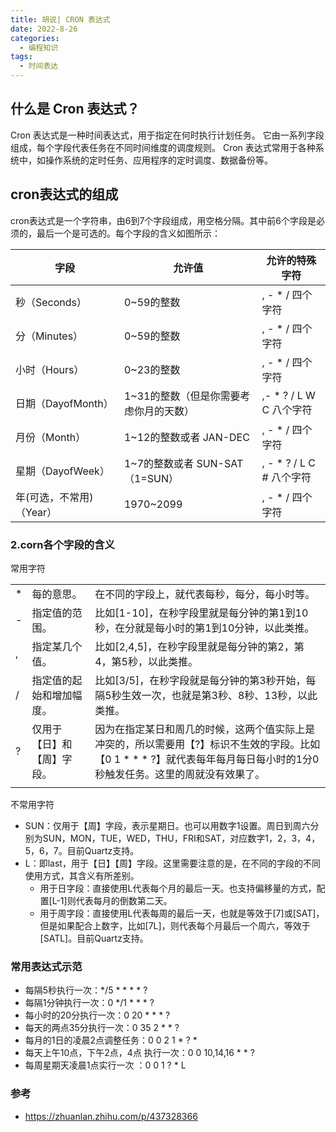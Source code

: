 ```yaml
---
title: 胡说| CRON 表达式
date: 2022-8-26
categories:
  - 编程知识
tags:
  - 时间表达
---
```


## 什么是 Cron 表达式？

Cron 表达式是一种时间表达式，用于指定在何时执行计划任务。 它由一系列字段组成，每个字段代表任务在不同时间维度的调度规则。 Cron 表达式常用于各种系统中，如操作系统的定时任务、应用程序的定时调度、数据备份等。

## cron表达式的组成

cron表达式是一个字符串，由6到7个字段组成，用空格分隔。其中前6个字段是必须的，最后一个是可选的。每个字段的含义如图所示：



| 字段                     | 允许值                                 | 允许的特殊字符           |
| ------------------------ | -------------------------------------- | ------------------------ |
| 秒（Seconds）            | 0~59的整数                             | , - * / 四个字符         |
| 分（Minutes）            | 0~59的整数                             | , - * / 四个字符         |
| 小时（Hours）            | 0~23的整数                             | , - * / 四个字符         |
| 日期（DayofMonth）       | 1~31的整数（但是你需要考虑你月的天数） | ,- * ? / L W C 八个字符  |
| 月份（Month）            | 1~12的整数或者 JAN-DEC                 | , - * / 四个字符         |
| 星期（DayofWeek）        | 1~7的整数或者 SUN-SAT （1=SUN）        | , - * ? / L C # 八个字符 |
| 年(可选，不常用)（Year） | 1970~2099                              | , - * / 四个字符         |

### 2.corn各个字段的含义



常用字符

|      |                            |                                                              |
| ---- | -------------------------- | ------------------------------------------------------------ |
| *    | 每的意思。                 | 在不同的字段上，就代表每秒，每分，每小时等。                 |
| -    | 指定值的范围。             | 比如[1-10]，在秒字段里就是每分钟的第1到10秒，在分就是每小时的第1到10分钟，以此类推。 |
| ,    | 指定某几个值。             | 比如[2,4,5]，在秒字段里就是每分钟的第2，第4，第5秒，以此类推。 |
| /    | 指定值的起始和增加幅度。   | 比如[3/5]，在秒字段就是每分钟的第3秒开始，每隔5秒生效一次，也就是第3秒、8秒、13秒，以此类推。 |
| ?    | 仅用于【日】和【周】字段。 | 因为在指定某日和周几的时候，这两个值实际上是冲突的，所以需要用【?】标识不生效的字段。比如【0 1 * * * ?】就代表每年每月每日每小时的1分0秒触发任务。这里的周就没有效果了。 |
|      |                            |                                                              |



不常用字符

- SUN：仅用于【周】字段，表示星期日。也可以用数字1设置。周日到周六分别为SUN，MON，TUE，WED，THU，FRI和SAT，对应数字1，2，3，4，5，6，7。目前Quartz支持。
- L：即last，用于【日】【周】字段。这里需要注意的是，在不同的字段的不同使用方式，其含义有所差别。
  - 用于日字段：直接使用L代表每个月的最后一天。也支持偏移量的方式，配置[L-1]则代表每月的倒数第二天。
  - 用于周字段：直接使用L代表每周的最后一天，也就是等效于[7]或[SAT]，但是如果配合上数字，比如[7L]，则代表每个月最后一个周六，等效于[SATL]。目前Quartz支持。





### 常用表达式示范

- 每隔5秒执行一次：*/5 * * * * ?
- 每隔1分钟执行一次：0 */1 * * * ?
- 每小时的20分执行一次：0 20 * * * ?
- 每天的两点35分执行一次：0 35 2 * * ?
- 每月的1日的凌晨2点调整任务：0 0 2 1 * ? *
- 每天上午10点，下午2点，4点 执行一次：0 0 10,14,16 * * ?
- 每周星期天凌晨1点实行一次 ：0 0 1 ? * L

### 参考

- https://zhuanlan.zhihu.com/p/437328366